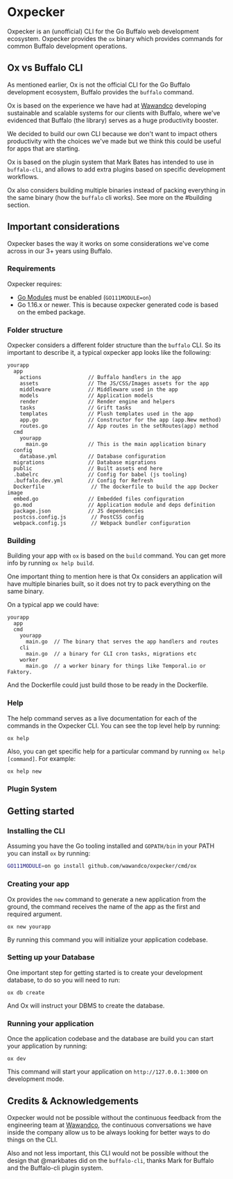 # Oxpecker

Oxpecker is an (unofficial) CLI for the Go Buffalo web development ecosystem. Oxpecker provides the `ox` binary which provides commands for common Buffalo development operations.
## Ox vs Buffalo CLI

As mentioned earlier, Ox is not the official CLI for the Go Buffalo development ecosystem, Buffalo provides the `buffalo` command.

Ox is based on the experience we have had at [Wawandco](https://wawand.co) developing sustainable and scalable systems for our clients with Buffalo, where we've evidenced that Buffalo (the library) serves as a huge productivity booster.

We decided to build our own CLI because we don't want to impact others productivity with the choices we've made but we think this could be useful for apps that are starting.

Ox is based on the plugin system that Mark Bates has intended to use in `buffalo-cli`, and allows to add extra plugins based on specific development workflows.

Ox also considers building multiple binaries instead of packing everything in the same binary (how the `buffalo` cli works). See more on the #building section.
## Important considerations

Oxpecker bases the way it works on some considerations we've come across in our 3+ years using Buffalo. 

### Requirements
Oxpecker requires:
- [Go Modules]() must be enabled (`GO111MODULE=on`)
- Go 1.16.x or newer. This is because oxpecker generated code is based on the embed package. 
### Folder structure
Oxpecker considers a different folder structure than the `buffalo` CLI. So its important to describe it, a typical oxpecker app looks like the following:

```
yourapp
  app
    actions               // Buffalo handlers in the app
    assets                // The JS/CSS/Images assets for the app
    middleware            // Middleware used in the app
    models                // Application models
    render                // Render engine and helpers
    tasks                 // Grift tasks
    templates             // Plush templates used in the app
    app.go                // Constructor for the app (app.New method)
    routes.go             // App routes in the setRoutes(app) method
  cmd
    yourapp
      main.go             // This is the main application binary
  config
    database.yml          // Database configuration
  migrations              // Database migrations
  public                  // Built assets end here
  .babelrc                // Config for babel (js tooling)
  .buffalo.dev.yml        // Config for Refresh
  Dockerfile               // The dockerfile to build the app Docker image
  embed.go                // Embedded files configuration
  go.mod                  // Application module and deps definition
  package.json            // JS dependencies
  postcss.config.js        // PostCSS config
  webpack.config.js        // Webpack bundler configuration
```
### Building
Building your app with `ox` is based on the `build` command. You can get more info by running `ox help build`.

One important thing to mention here is that Ox considers an application will have multiple binaries built, so it does not try to pack everything on the same binary.

On a typical app we could have:
```
yourapp
  app
  cmd
    yourapp
      main.go  // The binary that serves the app handlers and routes
    cli
      main.go  // a binary for CLI cron tasks, migrations etc
    worker
      main.go  // a worker binary for things like Temporal.io or Faktory.
```

And the Dockerfile could just build those to be ready in the Dockerfile. 
### Help
The help command serves as a live documentation for each of the commands in the Oxpecker CLI. You can see the top level help by running:

```
ox help
```

Also, you can get specific help for a particular command by running `ox help [command]`. For example:

```
ox help new
```
### Plugin System

## Getting started
### Installing the CLI

Assuming you have the Go tooling installed and `GOPATH/bin` in your PATH you can install `ox` by running:

```sh
GO111MODULE=on go install github.com/wawandco/oxpecker/cmd/ox
```

### Creating your app

Ox provides the `new` command to generate a new application from the ground, the command receives the name of the app as the first and required argument.

```
ox new yourapp
```

By running this command you will initialize your application codebase.

### Setting up your Database

One important step for getting started is to create your development database, to do so you will need to run:

```
ox db create
```

And Ox will instruct your DBMS to create the database. 
### Running your application

Once the application codebase and the database are build you can start your application by running:

```
ox dev
```

This command will start your application on `http://127.0.0.1:3000` on development mode.


## Credits & Acknowledgements

Oxpecker would not be possible without the continuous feedback from the engineering team at [Wawandco](https://wawand.co), the continuous conversations we have inside the company allow us to be always looking for better ways to do things on the CLI.

Also and not less important, this CLI would not be possible without the design that @markbates did on the `buffalo-cli`, thanks Mark for Buffalo and the Buffalo-cli plugin system.